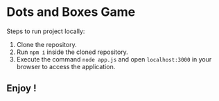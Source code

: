 # Dots and Boxes Game

Steps to run project locally:

1) Clone the repository.
2) Run `npm i` inside the cloned repository.
3) Execute the command `node app.js` and open `localhost:3000` in your browser to access the application.

## Enjoy !